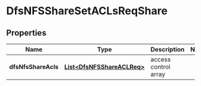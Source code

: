 # DfsNFSShareSetACLsReqShare

## Properties
Name | Type | Description | Notes
------------ | ------------- | ------------- | -------------
**dfsNfsShareAcls** | [**List&lt;DfsNFSShareACLReq&gt;**](DfsNFSShareACLReq.md) | access control array | 
